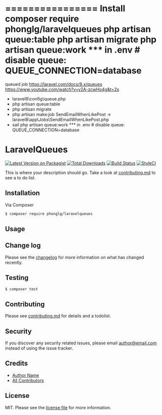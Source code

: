================
Install
composer require phonglg/laravelqueues
php artisan queue:table
php artisan migrate
php artisan queue:work
*** in .env # disable queue: QUEUE_CONNECTION=database
================ 
queued job
https://laravel.com/docs/8.x/queues
https://www.youtube.com/watch?v=y2A-zcwHo4g&t=2s
- laravel8\config\queue.php
- php artisan queue:table
- php artisan migrate
- php artisan make:job SendEmailWhenLikePost ->  laravel8\app\Jobs\SendEmailWhenLikePost.php
- sail php artisan queue:work
*** in .env # disable queue: QUEUE_CONNECTION=database

# LaravelQueues

[![Latest Version on Packagist][ico-version]][link-packagist]
[![Total Downloads][ico-downloads]][link-downloads]
[![Build Status][ico-travis]][link-travis]
[![StyleCI][ico-styleci]][link-styleci]

This is where your description should go. Take a look at [contributing.md](contributing.md) to see a to do list.

## Installation

Via Composer

``` bash
$ composer require phonglg/laravelqueues
```

## Usage

## Change log

Please see the [changelog](changelog.md) for more information on what has changed recently.

## Testing

``` bash
$ composer test
```

## Contributing

Please see [contributing.md](contributing.md) for details and a todolist.

## Security

If you discover any security related issues, please email author@email.com instead of using the issue tracker.

## Credits

- [Author Name][link-author]
- [All Contributors][link-contributors]

## License

MIT. Please see the [license file](license.md) for more information.

[ico-version]: https://img.shields.io/packagist/v/phonglg/laravelqueues.svg?style=flat-square
[ico-downloads]: https://img.shields.io/packagist/dt/phonglg/laravelqueues.svg?style=flat-square
[ico-travis]: https://img.shields.io/travis/phonglg/laravelqueues/master.svg?style=flat-square
[ico-styleci]: https://styleci.io/repos/12345678/shield

[link-packagist]: https://packagist.org/packages/phonglg/laravelqueues
[link-downloads]: https://packagist.org/packages/phonglg/laravelqueues
[link-travis]: https://travis-ci.org/phonglg/laravelqueues
[link-styleci]: https://styleci.io/repos/12345678
[link-author]: https://github.com/phonglg
[link-contributors]: ../../contributors
